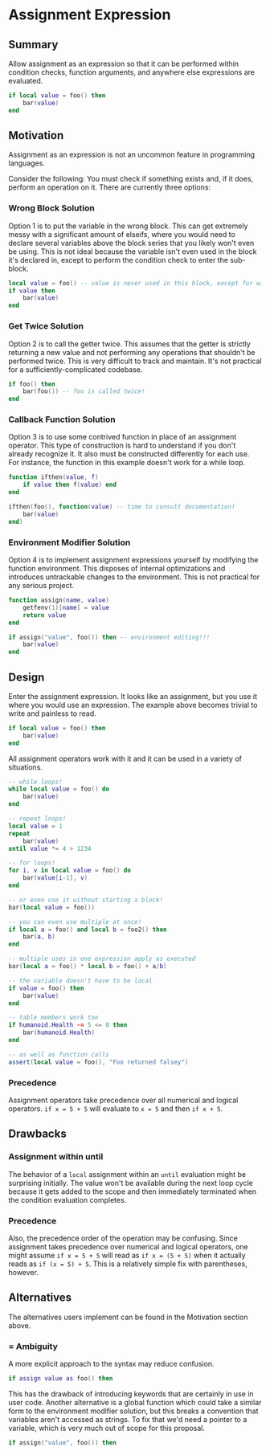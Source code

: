 # Assignment Expression

## Summary

Allow assignment as an expression so that it can be performed within condition checks, function arguments, and anywhere else expressions are evaluated.

```lua
if local value = foo() then
    bar(value)
end
```

## Motivation

Assignment as an expression is not an uncommon feature in programming languages.

Consider the following: You must check if something exists and, if it does, perform an operation on it. There are currently three options:

### Wrong Block Solution
Option 1 is to put the variable in the wrong block. This can get extremely messy with a significant amount of elseifs, where you would need to declare several variables above the block series that you likely won't even be using. This is not ideal because the variable isn't even used in the block it's declared in, except to perform the condition check to enter the sub-block.
```lua
local value = foo() -- value is never used in this block, except for within the condition!
if value then
    bar(value)
end
```

### Get Twice Solution
Option 2 is to call the getter twice. This assumes that the getter is strictly returning a new value and not performing any operations that shouldn't be performed twice. This is very difficult to track and maintain. It's not practical for a sufficiently-complicated codebase.
```lua
if foo() then
    bar(foo()) -- foo is called twice!
end
```

### Callback Function Solution
Option 3 is to use some contrived function in place of an assignment operator. This type of construction is hard to understand if you don't already recognize it. It also must be constructed differently for each use. For instance, the function in this example doesn't work for a while loop.
```lua
function ifthen(value, f)
    if value then f(value) end
end

ifthen(foo(), function(value) -- time to consult documentation!
    bar(value)
end)
```

### Environment Modifier Solution
Option 4 is to implement assignment expressions yourself by modifying the function environment. This disposes of internal optimizations and introduces untrackable changes to the environment. This is not practical for any serious project.
```lua
function assign(name, value)
    getfenv(1)[name] = value
    return value
end

if assign("value", foo()) then -- environment editing!!!
    bar(value)
end
```

## Design

Enter the assignment expression. It looks like an assignment, but you use it where you would use an expression. The example above becomes trivial to write and painless to read.

```lua
if local value = foo() then
    bar(value)
end
```

All assignment operators work with it and it can be used in a variety of situations.

```lua
-- while loops!
while local value = foo() do
    bar(value)
end

-- repeat loops!
local value = 1
repeat
    bar(value)
until value *= 4 > 1234

-- for loops!
for i, v in local value = foo() do
    bar(value[i-1], v)
end

-- or even use it without starting a block!
bar(local value = foo())

-- you can even use multiple at once!
if local a = foo() and local b = foo2() then
    bar(a, b)
end

-- multiple uses in one expression apply as executed
bar(local a = foo() * local b = foo() + a/b)

-- the variable doesn't have to be local
if value = foo() then
    bar(value)
end

-- table members work too
if humanoid.Health -= 5 <= 0 then
    bar(humanoid.Health)
end

-- as well as function calls
assert(local value = foo(), "Foo returned falsey")
```

### Precedence

Assignment operators take precedence over all numerical and logical operators. `if x = 5 + 5` will evaluate to `x = 5` and then `if x + 5`.

## Drawbacks

### Assignment within until
The behavior of a `local` assignment within an `until` evaluation might be surprising initially. The value won't be available during the next loop cycle because it gets added to the scope and then immediately terminated when the condition evaluation completes.

### Precedence
Also, the precedence order of the operation may be confusing. Since assignment takes precedence over numerical and logical operators, one might assume `if x = 5 + 5` will read as `if x = (5 + 5)` when it actually reads as `if (x = 5) + 5`. This is a relatively simple fix with parentheses, however.

## Alternatives

The alternatives users implement can be found in the Motivation section above.

### = Ambiguity
A more explicit approach to the syntax may reduce confusion.

```lua
if assign value as foo() then
```

This has the drawback of introducing keywords that are certainly in use in user code. Another alternative is a global function which could take a similar form to the environment modifier solution, but this breaks a convention that variables aren't accessed as strings. To fix that we'd need a pointer to a variable, which is very much out of scope for this proposal.

```lua
if assign("value", foo()) then
```